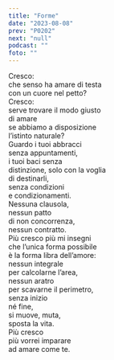 ```yaml
---
title: "Forme"
date: "2023-08-08"
prev: "P0202"
next: "null"
podcast: ""
foto: ""
---
```


Cresco:  
che senso ha amare di testa  
con un cuore nel petto?  
Cresco:  
serve trovare il modo giusto  
di amare  
se abbiamo a disposizione  
l’istinto naturale?  
Guardo i tuoi abbracci  
senza appuntamenti,  
i tuoi baci senza   
distinzione, solo con la voglia  
di destinarli,  
senza condizioni  
e condizionamenti.  
Nessuna clausola,  
nessun patto  
di non concorrenza,  
nessun contratto.  
Più cresco più mi insegni  
che l’unica forma possibile  
è la forma libra dell’amore:  
nessun integrale  
per calcolarne l’area,  
nessun aratro  
per scavarne il perimetro,  
senza inizio  
né fine,  
si muove, muta,  
sposta la vita.  
Più cresco  
più vorrei imparare  
ad amare come te.